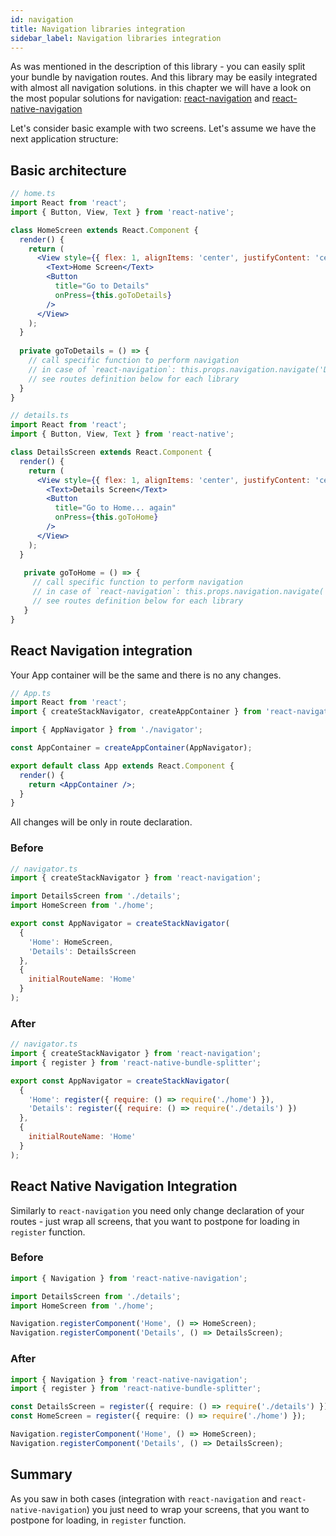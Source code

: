 ```yaml
---
id: navigation
title: Navigation libraries integration
sidebar_label: Navigation libraries integration
---
```


As was mentioned in the description of this library - you can easily split your bundle by navigation routes. And this library may be easily integrated with almost all navigation solutions. in this chapter we will have a look on the most popular solutions for navigation: [react-navigation](https://reactnavigation.org/) and [react-native-navigation](https://wix.github.io/react-native-navigation/#/)

Let's consider basic example with two screens. Let's assume we have the next application structure:

## Basic architecture

```jsx
// home.ts
import React from 'react';
import { Button, View, Text } from 'react-native';

class HomeScreen extends React.Component {
  render() {
    return (
      <View style={{ flex: 1, alignItems: 'center', justifyContent: 'center' }}>
        <Text>Home Screen</Text>
        <Button
          title="Go to Details"
          onPress={this.goToDetails}
        />
      </View>
    );
  }
  
  private goToDetails = () => {
    // call specific function to perform navigation
    // in case of `react-navigation`: this.props.navigation.navigate('Details')
    // see routes definition below for each library
  }
}
```

```jsx
// details.ts
import React from 'react';
import { Button, View, Text } from 'react-native';

class DetailsScreen extends React.Component {
  render() {
    return (
      <View style={{ flex: 1, alignItems: 'center', justifyContent: 'center' }}>
        <Text>Details Screen</Text>
        <Button
          title="Go to Home... again"
          onPress={this.goToHome}
        />
      </View>
    );
  }
  
   private goToHome = () => {
     // call specific function to perform navigation
     // in case of `react-navigation`: this.props.navigation.navigate('Home')
     // see routes definition below for each library
   }
}
```

## React Navigation integration

Your App container will be the same and there is no any changes.

```jsx
// App.ts
import React from 'react';
import { createStackNavigator, createAppContainer } from 'react-navigation';

import { AppNavigator } from './navigator';

const AppContainer = createAppContainer(AppNavigator);

export default class App extends React.Component {
  render() {
    return <AppContainer />;
  }
}
```

All changes will be only in route declaration.

### Before

```js
// navigator.ts
import { createStackNavigator } from 'react-navigation';

import DetailsScreen from './details';
import HomeScreen from './home';

export const AppNavigator = createStackNavigator(
  {
    'Home': HomeScreen,
    'Details': DetailsScreen
  },
  {
    initialRouteName: 'Home'
  }
);
```

### After

```js
// navigator.ts
import { createStackNavigator } from 'react-navigation';
import { register } from 'react-native-bundle-splitter';

export const AppNavigator = createStackNavigator(
  {
    'Home': register({ require: () => require('./home') }),
    'Details': register({ require: () => require('./details') })
  },
  {
    initialRouteName: 'Home'
  }
);

```

## React Native Navigation Integration

Similarly to `react-navigation` you need only change declaration of your routes - just wrap all screens, that you want to postpone for loading in `register` function.

### Before

```typescript
import { Navigation } from 'react-native-navigation';

import DetailsScreen from './details';
import HomeScreen from './home';

Navigation.registerComponent('Home', () => HomeScreen);
Navigation.registerComponent('Details', () => DetailsScreen);
```

### After

```typescript
import { Navigation } from 'react-native-navigation';
import { register } from 'react-native-bundle-splitter';

const DetailsScreen = register({ require: () => require('./details') });
const HomeScreen = register({ require: () => require('./home') });

Navigation.registerComponent('Home', () => HomeScreen);
Navigation.registerComponent('Details', () => DetailsScreen);
```

## Summary

As you saw in both cases (integration with `react-navigation` and `react-native-navigation`) you just need to wrap your screens, that you want to postpone for loading, in `register` function.